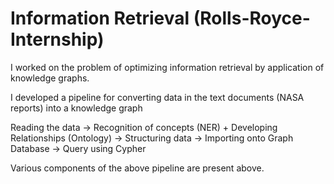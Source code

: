 # Information Retrieval (Rolls-Royce-Internship)

I worked on the problem of optimizing information retrieval by application of knowledge graphs. 

I developed a pipeline for converting data in the text documents (NASA reports) into a knowledge graph 

Reading the data -> Recognition of concepts (NER) + Developing Relationships (Ontology) -> Structuring data -> Importing onto Graph Database -> Query using Cypher

Various components of the above pipeline are present above.
